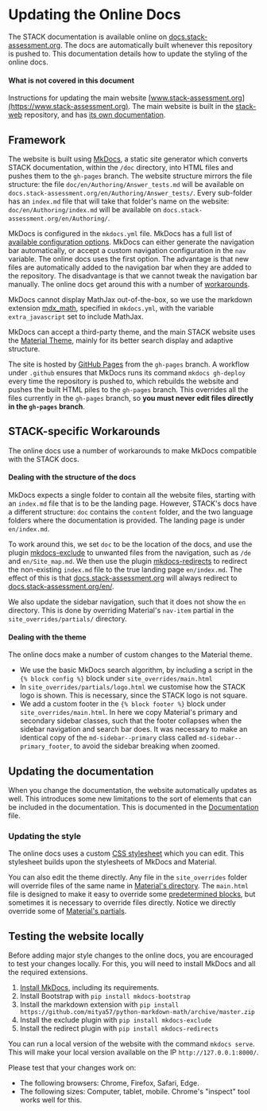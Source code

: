 # Updating the Online Docs

The STACK documentation is available online on [docs.stack-assessment.org](https://docs.stack-assessment.org/en/). The docs are automatically built whenever this repository is pushed to. This documentation details how to update the styling of the online docs.

#### What is not covered in this document

Instructions for updating the main website [www.stack-assessment.org](https://www.stack-assessment.org). The main website is built in the [stack-web](https://github.com/maths/stack-web) repository, and has [its own documentation](https://github.com/maths/stack-web/blob/master/README.md).

## Framework

The website is built using [MkDocs](https://www.mkdocs.org/), a static site generator which converts STACK documentation, within the `/doc` directory, into HTML files and pushes them to the `gh-pages` branch. The website structure mirrors the file structure: the file `doc/en/Authoring/Answer_tests.md` will be available on `docs.stack-assessment.org/en/Authoring/Answer_tests/`. Every sub-folder has an `index.md` file that will take that folder's name on the website: `doc/en/Authoring/index.md` will be available on `docs.stack-assessment.org/en/Authoring/`.

MkDocs is configured in the `mkdocs.yml` file. MkDocs has a full list of [available configuration options](https://www.mkdocs.org/user-guide/configuration/). MkDocs can either generate the navigation bar automatically, or accept a custom navigation configuration in the `nav` variable. The online docs uses the first option. The advantage is that new files are automatically added to the navigation bar when they are added to the repository. The disadvantage is that we cannot tweak the navigation bar manually. The online docs get around this with a number of [workarounds](#Workarounds).

MkDocs cannot display MathJax out-of-the-box, so we use the markdown extension [mdx_math](https://github.com/mitya57/python-markdown-math), specified in `mkdocs.yml`, with the variable `extra_javascript` set to include MathJax.

MkDocs can accept a third-party theme, and the main STACK website uses the [Material Theme](https://squidfunk.github.io/mkdocs-material/), mainly for its better search display and adaptive structure.

The site is hosted by [GitHub Pages](https://pages.github.com/) from the `gh-pages` branch. A workflow under `.github` ensures that MkDocs runs its command `mkdocs gh-deploy` every time the repository is pushed to, which rebuilds the website and pushes the built HTML piles to the `gh-pages` branch. This overrides all the files currently in the `gh-pages` branch, so **you must never edit files directly in the `gh-pages` branch**.

## STACK-specific Workarounds

The online docs use a number of workarounds to make MkDocs compatible with the STACK docs.

#### Dealing with the structure of the docs

MkDocs expects a single folder to contain all the website files, starting with an `index.md` file that is to be the landing page. However, STACK's docs have a different structure: `doc` contains the `content` folder, and the two language folders where the documentation is provided. The landing page is under `en/index.md`.

To work around this, we set `doc` to be the location of the docs, and use the plugin [mkdocs-exclude](https://pypi.org/project/mkdocs-exclude/) to unwanted files from the navigation, such as `/de` and `en/Site_map.md`. We then use the plugin [mkdocs-redirects](https://pypi.org/project/mkdocs-redirects/) to redirect the non-existing `index.md` file to the true landing page `en/index.md`. The effect of this is that [docs.stack-assessment.org](https://docs.stack-assessment.org) will always redirect to [docs.stack-assessment.org/en/](https://docs.stack-assessment.org/en/).

We also update the sidebar navigation, such that it does not show the `en` directory. This is done by overriding Material's `nav-item` partial in the `site_overrides/partials/` directory. 

#### Dealing with the theme

The online docs make a number of custom changes to the Material theme.

* We use the basic MkDocs search algorithm, by including a script in the `{% block config %}` block under `site_overrides/main.html`
* In `site_overrides/partials/logo.html` we customise how the STACK logo is shown. This is necessary, since the STACK logo is not square.
* We add a custom footer in the `{% block footer %}` block under `site_overrides/main.html`. In here we copy Material's primary and secondary sidebar classes, such that the footer collapses when the sidebar navigation and search bar does. It was necessary to make an identical copy of the `md-sidebar--primary` class called `md-sidebar--primary_footer`, to avoid the sidebar breaking when zoomed.

## Updating the documentation

When you change the documentation, the website automatically updates as well. This introduces some new limitations to the sort of elements that can be included in the documentation. This is documented in the [Documentation](../Documentation.md/#Website) file.

### Updating the style

The online docs uses a custom [CSS stylesheet](../../../custom.css) which you can edit. This stylesheet builds upon the stylesheets of MkDocs and Material.

You can also edit the theme directly. Any file in the `site_overrides` folder will override files of the same name in [Material's directory](https://github.com/squidfunk/mkdocs-material/tree/master/material). The `main.html` file is designed to make it easy to override some [predetermined blocks](https://squidfunk.github.io/mkdocs-material/customization/#overriding-blocks), but sometimes it is necessary to override files directly. Notice we directly override some of [Material's partials](https://github.com/squidfunk/mkdocs-material/tree/master/material/partials).

## Testing the website locally

Before adding major style changes to the online docs, you are encouraged to test your changes locally. For this, you will need to install MkDocs and all the required extensions.

1. [Install MkDocs](https://www.mkdocs.org/), including its requirements.
2. Install Bootstrap with `pip install mkdocs-bootstrap`
3. Install the markdown extension with `pip install https://github.com/mitya57/python-markdown-math/archive/master.zip`
4. Install the exclude plugin with `pip install mkdocs-exclude`
5. Install the redirect plugin with `pip install mkdocs-redirects`

You can run a local version of the website with the command `mkdocs serve`. This will make your local version available on the IP `http://127.0.0.1:8000/`.

Please test that your changes work on:

- The following browsers: Chrome, Firefox, Safari, Edge.
- The following sizes: Computer, tablet, mobile. Chrome's "inspect" tool works well for this.

